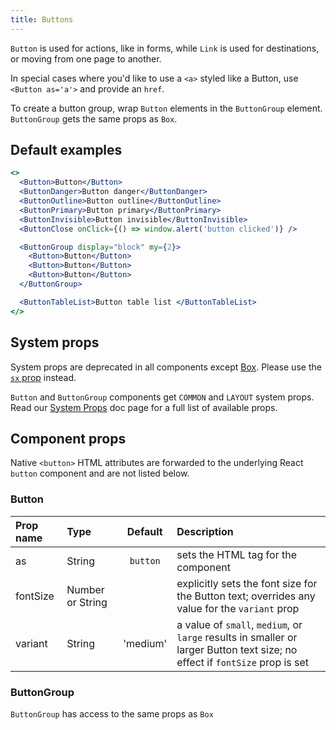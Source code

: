 ```yaml
---
title: Buttons
---
```


`Button` is used for actions, like in forms, while `Link` is used for destinations, or moving from one page to another.

In special cases where you'd like to use a `<a>` styled like a Button, use `<Button as='a'>` and provide an `href`.

To create a button group, wrap `Button` elements in the `ButtonGroup` element. `ButtonGroup` gets the same props as `Box`.

## Default examples

```jsx live
<>
  <Button>Button</Button>
  <ButtonDanger>Button danger</ButtonDanger>
  <ButtonOutline>Button outline</ButtonOutline>
  <ButtonPrimary>Button primary</ButtonPrimary>
  <ButtonInvisible>Button invisible</ButtonInvisible>
  <ButtonClose onClick={() => window.alert('button clicked')} />

  <ButtonGroup display="block" my={2}>
    <Button>Button</Button>
    <Button>Button</Button>
    <Button>Button</Button>
  </ButtonGroup>

  <ButtonTableList>Button table list </ButtonTableList>
</>
```

## System props

<Note variant="warning">

System props are deprecated in all components except [Box](/Box). Please use the [`sx` prop](/overriding-styles) instead.

</Note>

`Button` and `ButtonGroup` components get `COMMON` and `LAYOUT` system props. Read our [System Props](/system-props) doc page for a full list of available props.

## Component props

Native `<button>` HTML attributes are forwarded to the underlying React `button` component and are not listed below.

### Button

| Prop name | Type             | Default  | Description                                                                                                                 |
| :-------- | :--------------- | :------: | :-------------------------------------------------------------------------------------------------------------------------- |
| as        | String           | `button` | sets the HTML tag for the component                                                                                         |
| fontSize  | Number or String |          | explicitly sets the font size for the Button text; overrides any value for the `variant` prop                               |
| variant   | String           | 'medium' | a value of `small`, `medium`, or `large` results in smaller or larger Button text size; no effect if `fontSize` prop is set |

### ButtonGroup

`ButtonGroup` has access to the same props as `Box`
